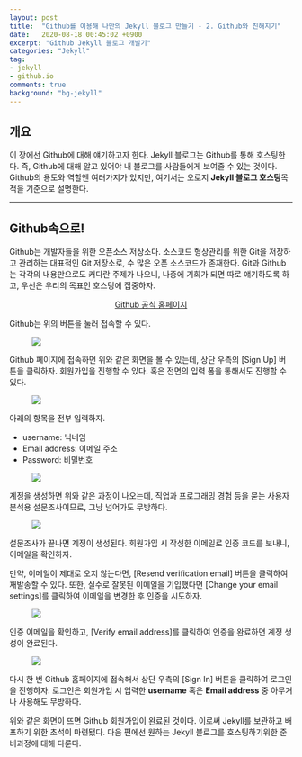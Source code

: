 ```yaml
---
layout: post
title:  "Github를 이용해 나만의 Jekyll 블로그 만들기 - 2. Github와 친해지기"
date:   2020-08-18 00:45:02 +0900
excerpt: "Github Jekyll 블로그 개발기"
categories: "Jekyll"
tag:
- jekyll
- github.io
comments: true
background: "bg-jekyll"
---
```


## 개요

이 장에선 Github에 대해 얘기하고자 한다. Jekyll 블로그는 Github를 통해 호스팅한다. 즉, Github에 대해 알고 있어야 내 블로그를 사람들에게 보여줄 수 있는 것이다.
Github의 용도와 역할엔 여러가지가 있지만, 여기서는 오로지 **Jekyll 블로그 호스팅**목적을 기준으로 설명한다.

---
## Github속으로!

Github는 개발자들을 위한 오픈소스 저상소다. 소스코드 형상관리를 위한 Git을 저장하고 관리하는 대표적인 Git 저장소로, 수 많은 오픈 소스코드가 존재한다. Git과 Github는 각각의 내용만으로도 커다란 주제가 나오니, 나중에 기회가 되면 따로 얘기하도록 하고, 우선은 우리의 목표인 호스팅에 집중하자.

<center>
	<a href="https://github.com/" class="btn btn-info" target="_blank">Github 공식 홈페이지</a>
</center>

Github는 위의 버튼을 눌러 접속할 수 있다.

<figure>
	<a href="https://user-images.githubusercontent.com/50317129/90389062-d2512800-e0c3-11ea-8a59-f4980afab7b5.png">
		<img src="https://user-images.githubusercontent.com/50317129/90389062-d2512800-e0c3-11ea-8a59-f4980afab7b5.png" class="w5" />
	</a>
</figure>

Github 페이지에 접속하면 위와 같은 화면을 볼 수 있는데, 상단 우측의 [<span class="color-green">Sign Up</span>] 버튼을 클릭하자. 회원가입을 진행할 수 있다.
혹은 전면의 입력 폼을 통해서도 진행할 수 있다.

<figure>
	<a href="https://user-images.githubusercontent.com/50317129/90411265-777cf800-e0e6-11ea-95d5-372388b32bd2.png">
		<img src="https://user-images.githubusercontent.com/50317129/90411265-777cf800-e0e6-11ea-95d5-372388b32bd2.png" class="w3" />
	</a>
</figure>

아래의 항목을 전부 입력하자.

* username: 닉네임
* Email address: 이메일 주소
* Password: 비밀번호

<figure>
	<a href="https://user-images.githubusercontent.com/50317129/90412061-96c85500-e0e7-11ea-9a7b-8f71fa52f776.png">
		<img src="https://user-images.githubusercontent.com/50317129/90412061-96c85500-e0e7-11ea-9a7b-8f71fa52f776.png" class="w3" />
	</a>
</figure>

계정을 생성하면 위와 같은 과정이 나오는데, 직업과 프로그래밍 경험 등을 묻는 사용자 분석용 설문조사이므로, 그냥 넘어가도 무방하다.

<figure>
	<a href="https://user-images.githubusercontent.com/50317129/90412232-d42ce280-e0e7-11ea-92e9-dc637cb2c8a9.png">
		<img src="https://user-images.githubusercontent.com/50317129/90412232-d42ce280-e0e7-11ea-92e9-dc637cb2c8a9.png" class="w5" />
	</a>
</figure>

설문조사가 끝나면 계정이 생성된다. 회원가입 시 <span class="color-blue">작성한 이메일로 인증 코드</span>를 보내니, 이메일을 확인하자.

만약, 이메일이 제대로 오지 않는다면, [<span class="color-green">Resend verification email</span>] 버튼을 클릭하여 재발송할 수 있다. 또한, 실수로 잘못된 이메일을 기입했다면 [<span class="color-green">Change your email settings</span>]를 클릭하여 이메일을 변경한 후 인증을 시도하자.

<figure>
	<a href="https://user-images.githubusercontent.com/50317129/90412375-fde60980-e0e7-11ea-805b-7d4c58ab0b4d.png">
		<img src="https://user-images.githubusercontent.com/50317129/90412375-fde60980-e0e7-11ea-805b-7d4c58ab0b4d.png" class="w4" />
	</a>
</figure>

인증 이메일을 확인하고, [<span class="color-green">Verify email address</span>]를 클릭하여 인증을 완료하면 계정 생성이 완료된다.

<figure>
	<a href="https://user-images.githubusercontent.com/50317129/90412420-0b9b8f00-e0e8-11ea-80a5-d28ff329a020.png">
		<img src="https://user-images.githubusercontent.com/50317129/90412420-0b9b8f00-e0e8-11ea-80a5-d28ff329a020.png" class="w6" />
	</a>
</figure>

다시 한 번 Github 홈페이지에 접속해서 상단 우측의 [<span class="color-green">Sign In</span>] 버튼을 클릭하여 로그인을 진행하자. 로그인은 회원가입 시 입력한 **username** 혹은 **Email address** 중 아무거나 사용해도 무방하다.

위와 같은 화면이 뜨면 Github 회원가입이 완료된 것이다. 이로써 Jekyll를 보관하고 배포하기 위한 초석이 마련됐다. 다음 편에선 원하는 Jekyll 블로그를 호스팅하기위한 준비과정에 대해 다룬다.